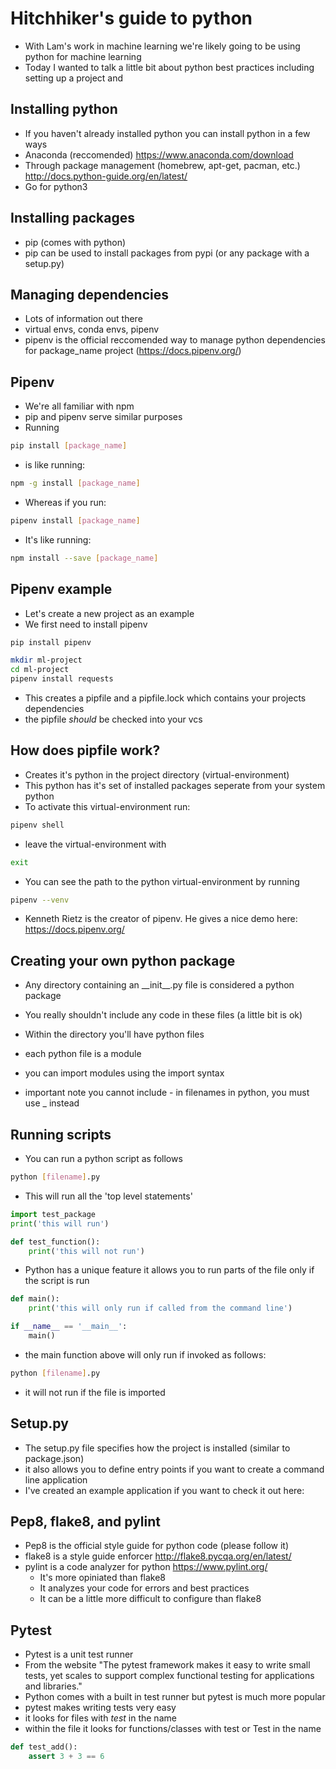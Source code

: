 # Hitchhiker's guide to python
- With Lam's work in machine learning we're likely going to be using 
python for machine learning
- Today I wanted to talk a little bit about python best practices including setting up a project and 

## Installing python
- If you haven't already installed python you can install python in a few ways
- Anaconda (reccomended) https://www.anaconda.com/download
- Through package management (homebrew, apt-get, pacman, etc.) http://docs.python-guide.org/en/latest/ 
- Go for python3

## Installing packages
- pip (comes with python)
- pip can be used to install packages from pypi (or any package with a setup.py)

## Managing dependencies
- Lots of information out there
- virtual envs, conda envs, pipenv
- pipenv is the official reccomended way to manage python dependencies for package_name project (https://docs.pipenv.org/)

## Pipenv
- We're all familiar with npm
- pip and pipenv serve similar purposes
- Running

```bash
pip install [package_name]
```

- is like running:

```bash
npm -g install [package_name]
```

- Whereas if you run:

```bash
pipenv install [package_name]
```

- It's like running:

```bash
npm install --save [package_name]
```

## Pipenv example
- Let's create a new project as an example
- We first need to install pipenv

```bash
pip install pipenv
```

```bash
mkdir ml-project
cd ml-project
pipenv install requests
```

- This creates a pipfile and a pipfile.lock which contains your projects dependencies
- the pipfile *should* be checked into your vcs

## How does pipfile work?
- Creates it's python in the project directory (virtual-environment)
- This python has it's set of installed packages seperate from your system python
- To activate this virtual-environment run:

```bash
pipenv shell
```

- leave the virtual-environment with

```bash
exit
```

- You can see the path to the python virtual-environment by running 
```bash
pipenv --venv
```

- Kenneth Rietz is the creator of pipenv. He gives a nice demo here: https://docs.pipenv.org/

## Creating your own python package
- Any directory containing an \_\_init\_\_.py file is considered a python package
- You really shouldn't include any code in these files (a little bit is ok)

- Within the directory you'll have python files
- each python file is a module
- you can import modules using the import syntax
- important note you cannot include - in filenames in python, you must use _ instead

## Running scripts
- You can run a python script as follows
```bash
python [filename].py
```

- This will run all the 'top level statements'

```python
import test_package
print('this will run')

def test_function():
	print('this will not run')
```

- Python has a unique feature it allows you to run parts of the file only if the script is run

```python
def main():
	print('this will only run if called from the command line')

if __name__ == '__main__':
	main()

```

- the main function above will only run if invoked as follows:

```bash
python [filename].py
```

- it will not run if the file is imported

## Setup.py
- The setup.py file specifies how the project is installed (similar to package.json)
- it also allows you to define entry points if you want to create a command line application
- I've created an example application if you want to check it out here: 

## Pep8, flake8, and pylint
- Pep8 is the official style guide for python code (please follow it)
- flake8 is a style guide enforcer http://flake8.pycqa.org/en/latest/
- pylint is a code analyzer for python https://www.pylint.org/
    - It's more opiniated than flake8
    - It analyzes your code for errors and best practices
    - It can be a little more difficult to configure than flake8

## Pytest
- Pytest is a unit test runner
- From the website "The pytest framework makes it easy to write small tests, yet scales to support complex functional testing for applications and libraries."
- Python comes with a built in test runner but pytest is much more popular
- pytest makes writing tests very easy
- it looks for files with *test* in the name
- within the file it looks for functions/classes with test or Test in the name

```python
def test_add():
	assert 3 + 3 == 6
```
